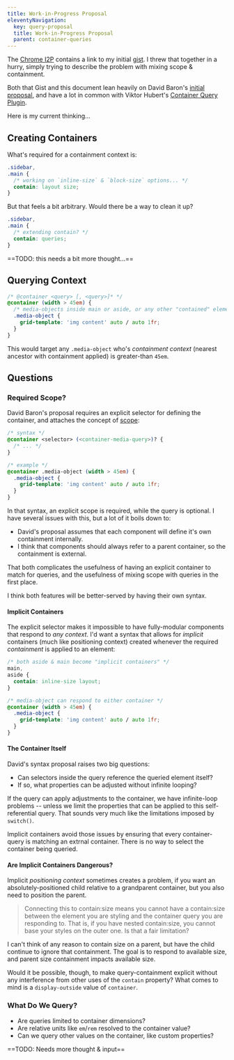 ```yaml
---
title: Work-in-Progress Proposal
eleventyNavigation:
  key: query-proposal
  title: Work-in-Progress Proposal
  parent: container-queries
---
```


The [Chrome I2P](https://groups.google.com/a/chromium.org/g/blink-dev/c/u1AKdrXhPGI/m/wrJb-unhAgAJ?pli=1)
contains a link to
my initial [gist](https://gist.github.com/mirisuzanne/748169312f110d6246e092945673b16e).
I threw that together in a hurry,
simply trying to describe the problem with mixing
scope & containment.

Both that Gist and this document
lean heavily on David Baron's
[initial proposal](https://github.com/dbaron/container-queries-implementability),
and have a lot in common with
Viktor Hubert's
[Container Query Plugin](https://github.com/ZeeCoder/container-query/blob/master/docs/syntax.md#Queries).

Here is my current thinking...

## Creating Containers

What's required for a containment context is:

```css
.sidebar,
.main {
  /* working on `inline-size` & `block-size` options... */
  contain: layout size;
}
```

But that feels a bit arbitrary.
Would there be a way to clean it up?

```css
.sidebar,
.main {
  /* extending contain? */
  contain: queries;
}
```

==TODO: this needs a bit more thought...==

## Querying Context

```css
/* @container <query> [, <query>]* */
@container (width > 45em) {
  /* media-objects inside main or aside, or any other "contained" element */
  .media-object {
    grid-template: 'img content' auto / auto 1fr;
  }
}
```

This would target
any `.media-object` who's
_containment context_
(nearest ancestor with containment applied)
is greater-than `45em`.

## Questions

### Required Scope?

David Baron's proposal requires
an explicit selector for defining the container,
and attaches the concept of [scope](/scope/):

```css
/* syntax */
@container <selector> (<container-media-query>)? {
  /* ... */
}

/* example */
@container .media-object (width > 45em) {
  .media-object {
    grid-template: 'img content' auto / auto 1fr;
  }
}
```

In that syntax, an explicit scope is required,
while the query is optional.
I have several issues with this,
but a lot of it boils down to:

- David's proposal assumes that each component will define
  it's own containment internally.
- I think that components should always refer to a parent container,
  so the containment is external.

That both complicates the usefulness of
having an explicit container to match for queries,
and the usefulness of mixing scope with queries in the first place.

I think both features will be better-served by having their own syntax.

#### Implicit Containers

The explicit selector
makes it impossible to have fully-modular components
that respond to _any context_.
I'd want a syntax that allows for
_implicit_ containers (much like positioning context)
created whenever the required _containment_ is applied to an element:

```css
/* both aside & main become "implicit containers" */
main,
aside {
  contain: inline-size layout;
}

/* media-object can respond to either container */
@container (width > 45em) {
  .media-object {
    grid-template: 'img content' auto / auto 1fr;
  }
}
```

#### The Container Itself

David's syntax proposal raises two big questions:

- Can selectors inside the query reference the queried element itself?
- If so, what properties can be adjusted without infinite looping?

If the query can apply adjustments to the container,
we have infinite-loop problems --
unless we limit the properties that can be
applied to this self-referential query.
That sounds very much like the limitations
imposed by `switch()`.

Implicit containers avoid those issues
by ensuring that every container-query is matching
an extrnal container.
There is no way to select the container
being queried.

#### Are Implicit Containers Dangerous?

Implicit _positioning context_ sometimes creates a problem,
if you want an absolutely-positioned child
relative to a grandparent container,
but you also need to position the parent.

> Connecting this to contain:size means you cannot have
> a contain:size between the element you are styling
> and the container query you are responding to.
> That is, if you have nested contain:size,
> you cannot base your styles on the outer one.
> Is that a fair limitation?

I can't think of any reason to contain size on a parent,
but have the child continue to ignore that containment.
The goal is to respond to available size,
and parent size containment impacts available size.

Would it be possible, though,
to make query-containment explicit
without any interference from other uses
of the `contain` property?
What comes to mind is a `display-outside` value
of `container`.

### What Do We Query?

- Are queries limited to container dimensions?
- Are relative units like `em`/`rem` resolved to the container value?
- Can we query other values on the container,
  like custom properties?

==TODO: Needs more thought & input==
